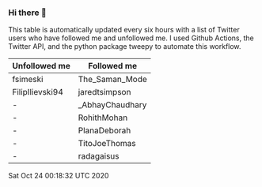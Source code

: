 ### Hi there 👋

This table is automatically updated every six hours with a list of Twitter users who have followed me and unfollowed me. I used Github Actions, the Twitter API, and the python package tweepy to automate this workflow.

| Unfollowed me |  Followed me |
| --- | --- |
|fsimeski|The_Saman_Mode|
|FilipIlievski94|jaredtsimpson|
|-|_AbhayChaudhary|
|-|RohithMohan|
|-|PlanaDeborah|
|-|TitoJoeThomas|
|-|radagaisus|
Sat Oct 24 00:18:32 UTC 2020
